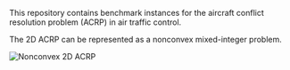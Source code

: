 This repository contains benchmark instances for the aircraft conflict resolution problem (ACRP) in air traffic control.

The 2D ACRP can be represented as a nonconvex mixed-integer problem.

![Nonconvex 2D ACRP](https://github.com/acrp-lib/acrp-lib/blob/master/nonconvex.PNG)

